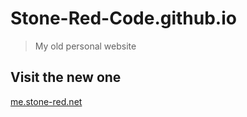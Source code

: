 # Stone-Red-Code.github.io

> My old personal website

## Visit the new one

[me.stone-red.net](https://me.stone-red.net)
